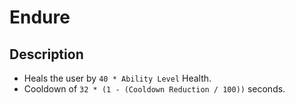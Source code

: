 # Endure

## Description

- Heals the user by `40 * Ability Level` Health.
- Cooldown of `32 * (1 - (Cooldown Reduction / 100))` seconds.
